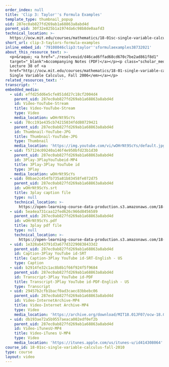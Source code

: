```yaml
---
order_index: null
title: 'Clip 3: Taylor''s Formula Examples'
template_type: thumbnail_popup
uid: 287ec0ab827fd269ab1a68863a8abd4d
parent_uid: 30f32e825b1a1974da6c98b8de0aafd3
technical_location: >-
  https://ocw.mit.edu/courses/mathematics/18-01sc-single-variable-calculus-fall-2010/unit-5-exploring-the-infinite/part-b-taylor-series/session-98-taylors-series/clip-3-taylors-formula-examples
short_url: clip-3-taylors-formula-examples
inline_embed_id: '79108046clip3:taylor''sformulaexamples38732021'
about_this_resource_text: >-
  <p>&raquo; <a href="./resolveuid/d46cad6ffad68cd670c7be2ad861f8d1"
  target="_blank">Accompanying Notes (PDF)</a></p><p class="scholar_medsm">From
  Lecture 38 of <a
  href="http://ocw.mit.edu/courses/mathematics/18-01-single-variable-calculus-fall-2006/video-lectures/"><em>18.01
  Single Variable Calculus, Fall 2006</em></a></p>
related_resources_text: ''
transcript: ''
embedded_media:
  - uid: effd25dd6e5cfe851dd27c18cf2004d4
    parent_uid: 287ec0ab827fd269ab1a68863a8abd4d
    id: Video-YouTube-Stream
    title: Video-YouTube-Stream
    type: Video
    media_location: wOHrNt9ScYs
  - uid: 78cc191e435cb74215034fdd80729421
    parent_uid: 287ec0ab827fd269ab1a68863a8abd4d
    id: Thumbnail-YouTube-JPG
    title: Thumbnail-YouTube-JPG
    type: Thumbnail
    media_location: 'https://img.youtube.com/vi/wOHrNt9ScYs/default.jpg'
  - uid: f57124c09240a146f4e950bfd23b1d30
    parent_uid: 287ec0ab827fd269ab1a68863a8abd4d
    id: 3Play-3PlayYouTubeid-MP4
    title: 3Play-3Play YouTube id
    type: 3Play
    media_location: wOHrNt9ScYs
  - uid: 00bae2c454fb735a81b83458fe072d75
    parent_uid: 287ec0ab827fd269ab1a68863a8abd4d
    id: wOHrNt9ScYs.srt
    title: 3play caption file
    type: null
    technical_location: >-
      https://open-learning-course-data-production.s3.amazonaws.com/18-01sc-single-variable-calculus-fall-2010/af4d345f2cd4742b23fde9cc47c2881b_wOHrNt9ScYs.srt
  - uid: 5ea4ea731caa12fed626c966d8456589
    parent_uid: 287ec0ab827fd269ab1a68863a8abd4d
    id: wOHrNt9ScYs.pdf
    title: 3play pdf file
    type: null
    technical_location: >-
      https://open-learning-course-data-production.s3.amazonaws.com/18-01sc-single-variable-calculus-fall-2010/eb5bbb88548acbf62e08e8a5b5e8ea2f_wOHrNt9ScYs.pdf
  - uid: 1e328ab43791d3a677d32290838433d2
    parent_uid: 287ec0ab827fd269ab1a68863a8abd4d
    id: Caption-3Play YouTube id-SRT
    title: Caption-3Play YouTube id-SRT-English - US
    type: Caption
  - uid: b2914fe32c1ac8b8b1f66f924f5f9684
    parent_uid: 287ec0ab827fd269ab1a68863a8abd4d
    id: Transcript-3Play YouTube id-PDF
    title: Transcript-3Play YouTube id-PDF-English - US
    type: Transcript
  - uid: 29457b2cfb1bacf0ad3caec83bbebc06
    parent_uid: 287ec0ab827fd269ab1a68863a8abd4d
    id: Video-InternetArchive-MP4
    title: Video-Internet Archive-MP4
    type: Video
    media_location: 'https://archive.org/download/MIT18.01JF07/ocw-18.01-f07-lec38_300k.mp4'
  - uid: db193ae72a5b9557aeaca002edf0ef2b
    parent_uid: 287ec0ab827fd269ab1a68863a8abd4d
    id: Video-iTunesU-MP4
    title: Video-iTunes U-MP4
    type: Video
    media_location: 'https://itunes.apple.com/us/itunes-u/id414308064'
course_id: 18-01sc-single-variable-calculus-fall-2010
type: course
layout: video
---
```

